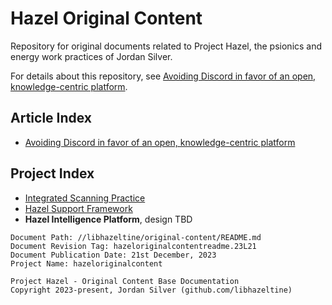 # Hazel Original Content

Repository for original documents related to Project Hazel, the psionics and energy work practices of Jordan Silver.

For details about this repository, see [Avoiding Discord in favor of an open, knowledge-centric platform](./articles/23L21_avoiding-discord.md).

## Article Index

* [Avoiding Discord in favor of an open, knowledge-centric platform](./articles/23L21_avoiding-discord.md)

## Project Index

* [Integrated Scanning Practice](./projects/integrated-scanning/README.md)
* [Hazel Support Framework](./projects/support-framework/README.md)
* **Hazel Intelligence Platform**, design TBD 

```
Document Path: //libhazeltine/original-content/README.md
Document Revision Tag: hazeloriginalcontentreadme.23L21
Document Publication Date: 21st December, 2023
Project Name: hazeloriginalcontent
```

```
Project Hazel - Original Content Base Documentation
Copyright 2023-present, Jordan Silver (github.com/libhazeltine)
```